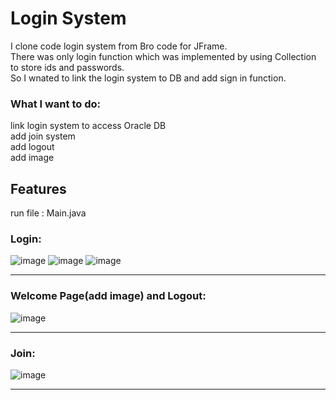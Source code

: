 # Login System
I clone code login system from Bro code for JFrame.  
There was only login function which was implemented by using Collection to store ids and passwords.  
So I wnated to link the login system to DB and add sign in function.  


### What I want to do:  
link login system to access Oracle DB  
add join system   
add logout  
add image    




## Features
run file : Main.java  
  
### Login:  
![image](https://user-images.githubusercontent.com/96387509/166429317-64d6ec15-3aa7-4115-8504-193bda39d99a.png)
![image](https://user-images.githubusercontent.com/96387509/166429361-eddec47b-5f36-497c-87e4-f445f3c34f3a.png)
![image](https://user-images.githubusercontent.com/96387509/166429383-9a4911a0-3f28-43f8-9e63-73a1d2c6208b.png)

<hr>

### Welcome Page(add image) and Logout:
![image](https://user-images.githubusercontent.com/96387509/166429610-bcb7e85f-4bdf-46ee-95ca-7d1da48d4411.png)  

<hr> 
    
  
### Join:  
![image](https://user-images.githubusercontent.com/96387509/166429484-14388d4a-cc5d-4255-91cd-9388587d44f8.png)  
  
  
  <hr>
 
